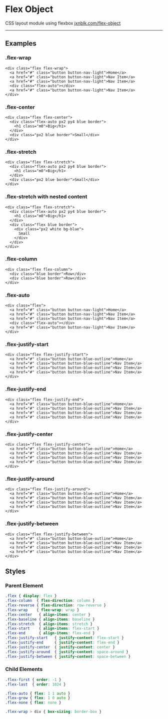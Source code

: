 # Flex Object

CSS layout module using flexbox
<a href="http://jxnblk.com/flex-object" class="hide">jxnblk.com/flex-object</a>

<hr class="border-light-gray">

## Examples

### .flex-wrap
```html:example
<div class="flex flex-wrap">
  <a href="#" class="button button-nav-light">Home</a>
  <a href="#" class="button button-nav-light">Nav Item</a>
  <a href="#" class="button button-nav-light">Nav Item</a>
  <div class="flex-auto"></div>
  <a href="#" class="button button-nav-light">Nav Item</a>
</div>
```

### .flex-center
```html:example
<div class="flex flex-center">
  <div class="flex-auto px2 py4 blue border">
    <h1 class="m0">Big</h1>
  </div>
  <div class="px2 blue border">Small</div>
</div>
```

### .flex-stretch
```html:example
<div class="flex flex-stretch">
  <div class="flex-auto px2 py4 blue border">
    <h1 class="m0">Big</h1>
  </div>
  <div class="px2 blue border">Small</div>
</div>
```

### .flex-stretch with nested content
```html:example
<div class="flex flex-stretch">
  <div class="flex-auto px2 py4 blue border">
    <h1 class="m0">Big</h1>
  </div>
  <div class="flex blue border">
    <div class="px2 white bg-blue">
      Small
    </div>
  </div>
</div>
```

### .flex-column
```html:example
<div class="flex flex-column">
  <div class="blue border">Row</div>
  <div class="blue border">Row</div>
</div>
```

### .flex-auto
```html:example
<div class="flex">
  <a href="#" class="button button-nav-light">Home</a>
  <a href="#" class="button button-nav-light">Nav Item</a>
  <a href="#" class="button button-nav-light">Nav Item</a>
  <div class="flex-auto"></div>
  <a href="#" class="button button-nav-light">Nav Item</a>
</div>
```

### .flex-justify-start
```html:example
<div class="flex flex-justify-start">
  <a href="#" class="button button-blue-outline">Home</a>
  <a href="#" class="button button-blue-outline">Nav Item</a>
  <a href="#" class="button button-blue-outline">Nav Item</a>
  <a href="#" class="button button-blue-outline">Nav Item</a>
</div>
```

### .flex-justify-end
```html:example
<div class="flex flex-justify-end">
  <a href="#" class="button button-blue-outline">Home</a>
  <a href="#" class="button button-blue-outline">Nav Item</a>
  <a href="#" class="button button-blue-outline">Nav Item</a>
  <a href="#" class="button button-blue-outline">Nav Item</a>
</div>
```

### .flex-justify-center
```html:example
<div class="flex flex-justify-center">
  <a href="#" class="button button-blue-outline">Home</a>
  <a href="#" class="button button-blue-outline">Nav Item</a>
  <a href="#" class="button button-blue-outline">Nav Item</a>
  <a href="#" class="button button-blue-outline">Nav Item</a>
</div>
```

### .flex-justify-around
```html:example
<div class="flex flex-justify-around">
  <a href="#" class="button button-blue-outline">Home</a>
  <a href="#" class="button button-blue-outline">Nav Item</a>
  <a href="#" class="button button-blue-outline">Nav Item</a>
  <a href="#" class="button button-blue-outline">Nav Item</a>
</div>
```

### .flex-justify-between
```html:example
<div class="flex flex-justify-between">
  <a href="#" class="button button-blue-outline">Home</a>
  <a href="#" class="button button-blue-outline">Nav Item</a>
  <a href="#" class="button button-blue-outline">Nav Item</a>
  <a href="#" class="button button-blue-outline">Nav Item</a>
</div>
```

## Styles

### Parent Element

```css
.flex { display: flex }
.flex-column  { flex-direction: column }
.flex-reverse { flex-direction: row-reverse }
.flex-wrap    { flex-wrap: wrap }
.flex-center   { align-items: center }
.flex-baseline { align-items: baseline }
.flex-stretch  { align-items: stretch }
.flex-start    { align-items: flex-start }
.flex-end      { align-items: flex-end }
.flex-justify-start   { justify-content: flex-start }
.flex-justify-end     { justify-content: flex-end }
.flex-justify-center  { justify-content: center }
.flex-justify-around  { justify-content: space-around }
.flex-justify-between { justify-content: space-between }
```

### Child Elements

```css
.flex-first { order: -1 }
.flex-last  { order: 1024 }

.flex-auto { flex: 1 1 auto }
.flex-grow { flex: 1 0 auto }
.flex-none { flex: none }

.flex-wrap > div { box-sizing: border-box }
```

